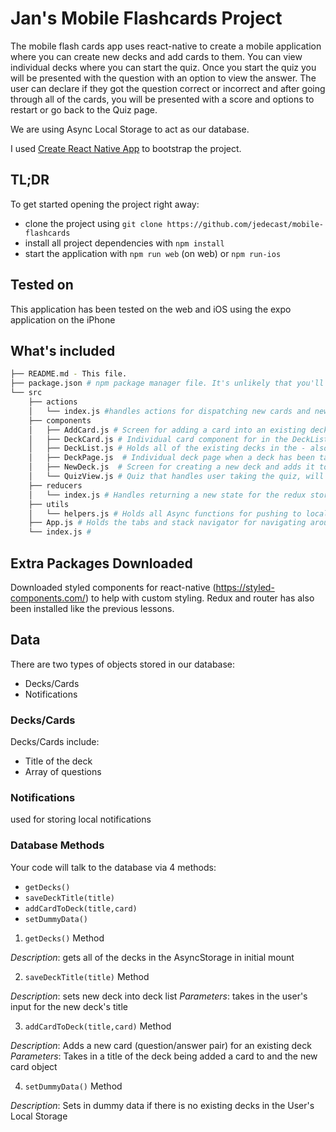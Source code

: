 # Jan's Mobile Flashcards Project

The mobile flash cards app uses react-native to create a mobile application where you can create new decks and add cards to them. You can view individual decks where you can start the quiz. Once you start the quiz you will be presented with the question with an option to view the answer. The user can declare if they got the question correct or incorrect and after going through all of the cards, you will be presented with a score and options to restart or go back to the Quiz page.

We are using Async Local Storage to act as our database.

I used [Create React Native App](https://github.com/expo/create-react-native-app) to bootstrap the project.

## TL;DR

To get started opening the project right away:

* clone the project using `git clone https://github.com/jedecast/mobile-flashcards`
* install all project dependencies with `npm install`
* start the application with `npm run web` (on web) or `npm run-ios`

## Tested on

This application has been tested on the web and iOS using the expo application on the iPhone

## What's included
```bash
├── README.md - This file.
├── package.json # npm package manager file. It's unlikely that you'll need to modify this.
└── src
    ├── actions
    │   └── index.js #handles actions for dispatching new cards and new decks + receiving initial data
    ├── components
    │   ├── AddCard.js # Screen for adding a card into an existing deck
    │   ├── DeckCard.js # Individual card component for in the DeckList page
    │   ├── DeckList.js # Holds all of the existing decks in the - also the homescreen
    │   ├── DeckPage.js  # Individual deck page when a deck has been tapped on
    │   ├── NewDeck.js  # Screen for creating a new deck and adds it to decklist
    │   └── QuizView.js # Quiz that handles user taking the quiz, will allow restart and show score
    ├── reducers
    │   └── index.js # Handles returning a new state for the redux store
    ├── utils
    │   └── helpers.js # Holds all Async functions for pushing to local storage and fetching
    ├── App.js # Holds the tabs and stack navigator for navigating around the app
    └── index.js #
```

## Extra Packages Downloaded

Downloaded styled components for react-native (https://styled-components.com/) to help with custom styling. Redux and router has also been installed like the previous lessons.

## Data

There are two types of objects stored in our database:

* Decks/Cards
* Notifications

### Decks/Cards

Decks/Cards include:
* Title of the deck
* Array of questions

### Notifications

used for storing local notifications

### Database Methods

Your code will talk to the database via 4 methods:

* `getDecks()`
* `saveDeckTitle(title)`
* `addCardToDeck(title,card)`
* `setDummyData()`

1) `getDecks()` Method

*Description*: gets all of the decks in the AsyncStorage in initial mount


2) `saveDeckTitle(title)` Method

*Description*: sets new deck into deck list
*Parameters*: takes in the user's input for the new deck's title

3) `addCardToDeck(title,card)` Method

*Description*: Adds a new card (question/answer pair) for an existing deck   
*Parameters*:  Takes in a title of the deck being added a card to and the new card object


4) `setDummyData()` Method

*Description*: Sets in dummy data if there is no existing decks in the User's Local Storage
